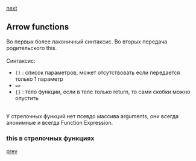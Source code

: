 <a href="07.md">next</a>

<h2>Arrow functions</h2>

<div>
Во первых более лаконичный синтаксис.
Во вторых передача родительского this.
</div>

<br/>

<div>
Синтаксис:

<ul>
<li>
<code>()</code> : список параметров, может отсутствовать если передается только 1 параметр
</li>
<li>
<code>=></code>
</li>
<li>
<code>{}</code> : тело функции, если в теле только return, то сами скобки можно опустить
</li>
</ul>
</div>

<br/>

<div>
У стрелочных функций нет псевдо массива arguments, они всегда анонимные и всегда Function Expression.
</div>

<h3>this в стрелочных функциях</h3>
<div>

</div>

<a href="05.md">prev</a>
